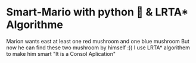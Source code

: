 # Smart-Mario with python 🐍 & LRTA* Algorithme 
Marion wants east at least one red mushroom and one blue mushroom
But now he can find these two mushroom by himself :))
I use LRTA* algorithem to make him smart
"It is a Consol Aplication"
